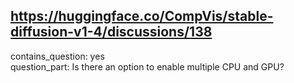 ## https://huggingface.co/CompVis/stable-diffusion-v1-4/discussions/138

contains_question: yes  
question_part: Is there an option to enable multiple CPU and GPU?  
